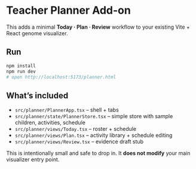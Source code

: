 
# Teacher Planner Add-on

This adds a minimal **Today · Plan · Review** workflow to your existing Vite + React genome visualizer.

## Run
```bash
npm install
npm run dev
# open http://localhost:5173/planner.html
```

## What’s included
- `src/planner/PlannerApp.tsx` – shell + tabs
- `src/planner/state/PlannerStore.tsx` – simple store with sample children, activities, schedule
- `src/planner/views/Today.tsx` – roster + schedule
- `src/planner/views/Plan.tsx` – activity library + schedule editing
- `src/planner/views/Review.tsx` – evidence draft stub

This is intentionally small and safe to drop in. It **does not modify** your main visualizer entry point.
